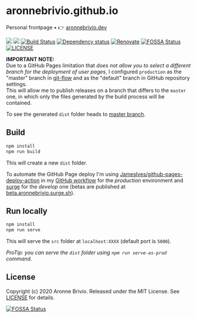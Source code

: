 # aronnebrivio.github.io
Personal frontpage • 👉 [aronnebrivio.dev](https://aronnebrivio.dev)

![](https://github.com/aronnebrivio/aronnebrivio.github.io/workflows/Publish%20on%20Github%20Pages/badge.svg?branch=production)
![](https://github.com/aronnebrivio/aronnebrivio.github.io/workflows/Publish%20beta%20on%20Surge/badge.svg?branch=develop)
[![Build Status](https://travis-ci.com/aronnebrivio/aronnebrivio.github.io.svg?branch=production)](https://travis-ci.com/aronnebrivio/aronnebrivio.github.io)
[![Dependency status](https://david-dm.org/aronnebrivio/aronnebrivio.github.io.svg)](https://david-dm.org/aronnebrivio/aronnebrivio.github.io)
[![Renovate](https://img.shields.io/badge/renovate-enabled-brightgreen.svg)](https://renovatebot.com)
[![FOSSA Status](https://app.fossa.io/api/projects/git%2Bgithub.com%2Faronnebrivio%2Faronnebrivio.github.io.svg?type=shield)](https://app.fossa.io/projects/git%2Bgithub.com%2Faronnebrivio%2Faronnebrivio.github.io?ref=badge_shield)
[![LICENSE](https://img.shields.io/badge/license-MIT-gold.svg)](https://github.com/aronnebrivio/aronnebrivio.github.io/blob/master/LICENSE)

**IMPORTANT NOTE:**    
Due to a GitHub Pages limitation that *does not allow you to select a different branch for the deployment of user pages*, I configured `production` as the "master" branch in [git-flow](https://nvie.com/posts/a-successful-git-branching-model/) and as the "default" branch in GitHub repository settings.    
This will allow me to publish releases on a branch that differs to the `master` one, in which only the files generated by the build process will be contained.

To see the generated `dist` folder heads to [master branch](https://github.com/aronnebrivio/aronnebrivio.github.io/tree/master).

## Build
```bash
npm install
npm run build
```

This will create a new `dist` folder.

To automate the GitHub Page deploy I'm using [JamesIves/github-pages-deploy-action](https://github.com/JamesIves/github-pages-deploy-action) in my [GitHub workflow](https://github.com/aronnebrivio/aronnebrivio.github.io/blob/production/.github/workflows/prod.yml) for the *production* environment and [surge](https://surge.sh/) for the *develop* one (betas are published at [beta.aronnebrivio.surge.sh](http://beta.aronnebrivio.surge.sh)).

## Run locally
```bash
npm install
npm run serve
```

This will serve the `src` folder at `localhost:XXXX` (default port is `5000`).

*ProTip: you can serve the `dist` folder using `npm run serve-as-prod` command.*

## License
Copyright (c) 2020 Aronne Brivio. Released under the MIT License. See [LICENSE](https://github.com/aronnebrivio/aronnebrivio.github.io/blob/master/LICENSE) for details.


[![FOSSA Status](https://app.fossa.io/api/projects/git%2Bgithub.com%2Faronnebrivio%2Faronnebrivio.github.io.svg?type=large)](https://app.fossa.io/projects/git%2Bgithub.com%2Faronnebrivio%2Faronnebrivio.github.io?ref=badge_large)
